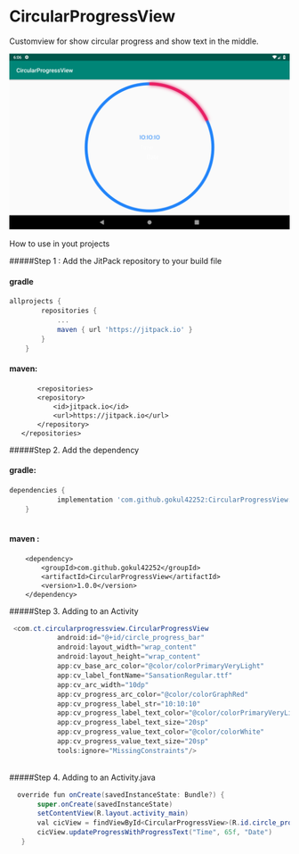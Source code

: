 # CircularProgressView
Customview for show circular progress and show text in the middle.

![alt text](https://github.com/gokul42252/CircularProgressView/blob/master/Screenshot_1549456610.png)

How to use in yout projects

#####Step 1 :  Add the JitPack repository to your build file

#### gradle 

```gradle
allprojects {
		repositories {
			...
			maven { url 'https://jitpack.io' }
		}
	}
  ```
  
  ####  maven:
 
 ```maven
        <repositories>
		<repository>
		    <id>jitpack.io</id>
		    <url>https://jitpack.io</url>
		</repository>
	</repositories>
  ```
#####Step 2. Add the dependency

####  gradle:
```gradle
dependencies {
	        implementation 'com.github.gokul42252:CircularProgressView:1.0.0'
	}
  
```
####  maven :
```maven
	<dependency>
	    <groupId>com.github.gokul42252</groupId>
	    <artifactId>CircularProgressView</artifactId>
	    <version>1.0.0</version>
	</dependency>
  ```
#####Step 3. Adding to an Activity
```java
 <com.ct.circularprogressview.CircularProgressView
            android:id="@+id/circle_progress_bar"
            android:layout_width="wrap_content"
            android:layout_height="wrap_content"
            app:cv_base_arc_color="@color/colorPrimaryVeryLight"
            app:cv_label_fontName="SansationRegular.ttf"
            app:cv_arc_width="10dp"
            app:cv_progress_arc_color="@color/colorGraphRed"
            app:cv_progress_label_str="10:10:10"
            app:cv_progress_label_text_color="@color/colorPrimaryVeryLight"
            app:cv_progress_label_text_size="20sp"
            app:cv_progress_value_text_color="@color/colorWhite"
            app:cv_progress_value_text_size="20sp"
            tools:ignore="MissingConstraints"/>
         
   ```            
 #####Step 4. Adding to an Activity.java
 ```java
   override fun onCreate(savedInstanceState: Bundle?) {
        super.onCreate(savedInstanceState)
        setContentView(R.layout.activity_main)
        val cicView = findViewById<CircularProgressView>(R.id.circle_progress_bar);
        cicView.updateProgressWithProgressText("Time", 65f, "Date")
    }
```
    
 

